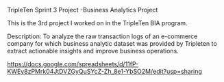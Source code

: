 TripleTen Sprint 3 Project -Business Analytics Project

This is the 3rd project I worked on in the TripleTen BIA program.

Description: To analyze the raw transaction logs of an e-commerce company for which business analytic dataset was provided by Tripleten to extract actionable insights and improve business operations.












https://docs.google.com/spreadsheets/d/11fP-KWEy8zPMrk04JtDVZGyQuSYcZ-Zh_8e1-YbSO2M/edit?usp=sharing
